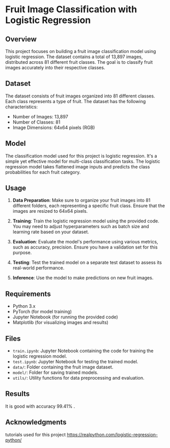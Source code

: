 # Fruit Image Classification with Logistic Regression

## Overview
This project focuses on building a fruit image classification model using logistic regression. The dataset contains a total of 13,897 images, distributed across 81 different fruit classes. The goal is to classify fruit images accurately into their respective classes.

## Dataset
The dataset consists of fruit images organized into 81 different classes. Each class represents a type of fruit. The dataset has the following characteristics:
- Number of Images: 13,897
- Number of Classes: 81
- Image Dimensions: 64x64 pixels (RGB)

## Model
The classification model used for this project is logistic regression. It's a simple yet effective model for multi-class classification tasks. The logistic regression model takes flattened image inputs and predicts the class probabilities for each fruit category.

## Usage
1. **Data Preparation**: Make sure to organize your fruit images into 81 different folders, each representing a specific fruit class. Ensure that the images are resized to 64x64 pixels.

2. **Training**: Train the logistic regression model using the provided code. You may need to adjust hyperparameters such as batch size and learning rate based on your dataset.

3. **Evaluation**: Evaluate the model's performance using various metrics, such as accuracy, precision. Ensure you have a validation set for this purpose.

4. **Testing**: Test the trained model on a separate test dataset to assess its real-world performance.

5. **Inference**: Use the model to make predictions on new fruit images.

## Requirements
- Python 3.x
- PyTorch (for model training)
- Jupyter Notebook (for running the provided code)
- Matplotlib (for visualizing images and results)

## Files
- `train.ipynb`: Jupyter Notebook containing the code for training the logistic regression model.
- `test.ipynb`: Jupyter Notebook for testing the trained model.
- `data/`: Folder containing the fruit image dataset.
- `model/`: Folder for saving trained models.
- `utils/`: Utility functions for data preprocessing and evaluation.

## Results
It is good with accuracy 99.41% .
## Acknowledgments
 tutorials used for this project https://realpython.com/logistic-regression-python/


